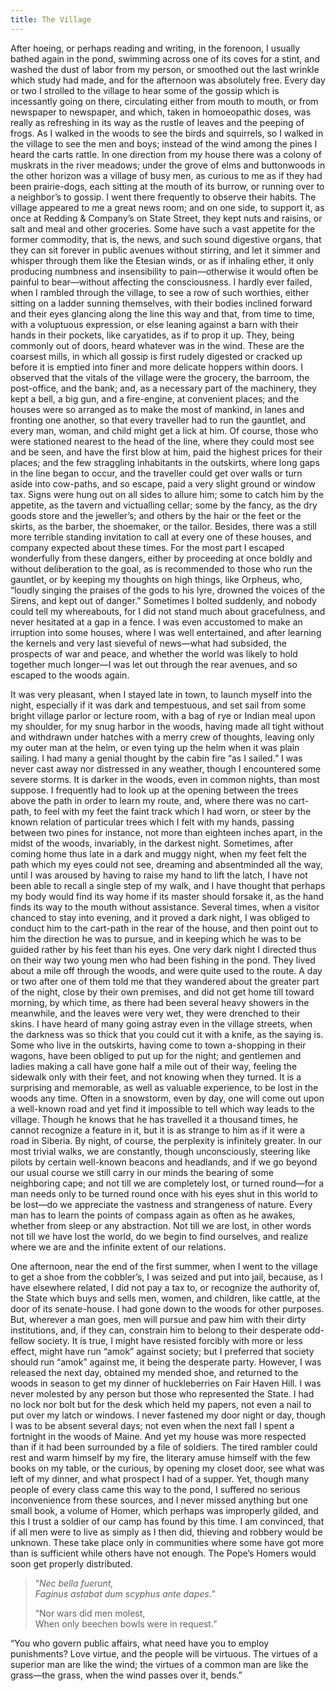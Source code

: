 ```yaml
---
title: The Village
---
```

<p>After hoeing, or perhaps reading and writing, in the forenoon, I usually bathed again in the pond, swimming across one of its coves for a stint, and washed the dust of labor from my person, or smoothed out the last wrinkle which study had made, and for the afternoon was absolutely free.
Every day or two I strolled to the village to hear some of the gossip which is incessantly going on there, circulating either from mouth to mouth, or from newspaper to newspaper, and which, taken in homoeopathic doses, was really as refreshing in its way as the rustle of leaves and the peeping of frogs.
As I walked in the woods to see the birds and squirrels, so I walked in the village to see the men and boys; instead of the wind among the pines I heard the carts rattle.
In one direction from my house there was a colony of muskrats in the river meadows; under the grove of elms and buttonwoods in the other horizon was a village of busy men, as curious to me as if they had been prairie-dogs, each sitting at the mouth of its burrow, or running over to a neighbor’s to gossip.
I went there frequently to observe their habits.
The village appeared to me a great news room; and on one side, to support it, as once at Redding &amp; Company’s on State Street, they kept nuts and raisins, or salt and meal and other groceries.
Some have such a vast appetite for the former commodity, that is, the news, and such sound digestive organs, that they can sit forever in public avenues without stirring, and let it simmer and whisper through them like the Etesian winds, or as if inhaling ether, it only producing numbness and insensibility to pain—otherwise it would often be painful to bear—without affecting the consciousness.
I hardly ever failed, when I rambled through the village, to see a row of such worthies, either sitting on a ladder sunning themselves, with their bodies inclined forward and their eyes glancing along the line this way and that, from time to time, with a voluptuous expression, or else leaning against a barn with their hands in their pockets, like caryatides, as if to prop it up.
They, being commonly out of doors, heard whatever was in the wind.
These are the coarsest mills, in which all gossip is first rudely digested or cracked up before it is emptied into finer and more delicate hoppers within doors.
I observed that the vitals of the village were the grocery, the barroom, the post-office, and the bank; and, as a necessary part of the machinery, they kept a bell, a big gun, and a fire-engine, at convenient places; and the houses were so arranged as to make the most of mankind, in lanes and fronting one another, so that every traveller had to run the gauntlet, and every man, woman, and child might get a lick at him.
Of course, those who were stationed nearest to the head of the line, where they could most see and be seen, and have the first blow at him, paid the highest prices for their places; and the few straggling inhabitants in the outskirts, where long gaps in the line began to occur, and the traveller could get over walls or turn aside into cow-paths, and so escape, paid a very slight ground or window tax.
Signs were hung out on all sides to allure him; some to catch him by the appetite, as the tavern and victualling cellar; some by the fancy, as the dry goods store and the jeweller’s; and others by the hair or the feet or the skirts, as the barber, the shoemaker, or the tailor.
Besides, there was a still more terrible standing invitation to call at every one of these houses, and company expected about these times.
For the most part I escaped wonderfully from these dangers, either by proceeding at once boldly and without deliberation to the goal, as is recommended to those who run the gauntlet, or by keeping my thoughts on high things, like Orpheus, who, “loudly singing the praises of the gods to his lyre, drowned the voices of the Sirens, and kept out of danger.”
Sometimes I bolted suddenly, and nobody could tell my whereabouts, for I did not stand much about gracefulness, and never hesitated at a gap in a fence.
I was even accustomed to make an irruption into some houses, where I was well entertained, and after learning the kernels and very last sieveful of news—what had subsided, the prospects of war and peace, and whether the world was likely to hold together much longer—I was let out through the rear avenues, and so escaped to the woods again.</p>
<p>It was very pleasant, when I stayed late in town, to launch myself into the night, especially if it was dark and tempestuous, and set sail from some bright village parlor or lecture room, with a bag of rye or Indian meal upon my shoulder, for my snug harbor in the woods, having made all tight without and withdrawn under hatches with a merry crew of thoughts, leaving only my outer man at the helm, or even tying up the helm when it was plain sailing.
I had many a genial thought by the cabin fire “as I sailed.”
I was never cast away nor distressed in any weather, though I encountered some severe storms.
It is darker in the woods, even in common nights, than most suppose.
I frequently had to look up at the opening between the trees above the path in order to learn my route, and, where there was no cart-path, to feel with my feet the faint track which I had worn, or steer by the known relation of particular trees which I felt with my hands, passing between two pines for instance, not more than eighteen inches apart, in the midst of the woods, invariably, in the darkest night.
Sometimes, after coming home thus late in a dark and muggy night, when my feet felt the path which my eyes could not see, dreaming and absentminded all the way, until I was aroused by having to raise my hand to lift the latch, I have not been able to recall a single step of my walk, and I have thought that perhaps my body would find its way home if its master should forsake it, as the hand finds its way to the mouth without assistance.
Several times, when a visitor chanced to stay into evening, and it proved a dark night, I was obliged to conduct him to the cart-path in the rear of the house, and then point out to him the direction he was to pursue, and in keeping which he was to be guided rather by his feet than his eyes.
One very dark night I directed thus on their way two young men who had been fishing in the pond.
They lived about a mile off through the woods, and were quite used to the route.
A day or two after one of them told me that they wandered about the greater part of the night, close by their own premises, and did not get home till toward morning, by which time, as there had been several heavy showers in the meanwhile, and the leaves were very wet, they were drenched to their skins.
I have heard of many going astray even in the village streets, when the darkness was so thick that you could cut it with a knife, as the saying is.
Some who live in the outskirts, having come to town a-shopping in their wagons, have been obliged to put up for the night; and gentlemen and ladies making a call have gone half a mile out of their way, feeling the sidewalk only with their feet, and not knowing when they turned.
It is a surprising and memorable, as well as valuable experience, to be lost in the woods any time.
Often in a snowstorm, even by day, one will come out upon a well-known road and yet find it impossible to tell which way leads to the village.
Though he knows that he has travelled it a thousand times, he cannot recognize a feature in it, but it is as strange to him as if it were a road in Siberia.
By night, of course, the perplexity is infinitely greater.
In our most trivial walks, we are constantly, though unconsciously, steering like pilots by certain well-known beacons and headlands, and if we go beyond our usual course we still carry in our minds the bearing of some neighboring cape; and not till we are completely lost, or turned round—for a man needs only to be turned round once with his eyes shut in this world to be lost—do we appreciate the vastness and strangeness of nature.
Every man has to learn the points of compass again as often as he awakes, whether from sleep or any abstraction.
Not till we are lost, in other words not till we have lost the world, do we begin to find ourselves, and realize where we are and the infinite extent of our relations.</p>
<p>One afternoon, near the end of the first summer, when I went to the village to get a shoe from the cobbler’s, I was seized and put into jail, because, as I have elsewhere related, I did not pay a tax to, or recognize the authority of, the State which buys and sells men, women, and children, like cattle, at the door of its senate-house.
I had gone down to the woods for other purposes.
But, wherever a man goes, men will pursue and paw him with their dirty institutions, and, if they can, constrain him to belong to their desperate odd-fellow society.
It is true, I might have resisted forcibly with more or less effect, might have run “amok” against society; but I preferred that society should run “amok” against me, it being the desperate party.
However, I was released the next day, obtained my mended shoe, and returned to the woods in season to get my dinner of huckleberries on Fair Haven Hill.
I was never molested by any person but those who represented the State.
I had no lock nor bolt but for the desk which held my papers, not even a nail to put over my latch or windows.
I never fastened my door night or day, though I was to be absent several days; not even when the next fall I spent a fortnight in the woods of Maine.
And yet my house was more respected than if it had been surrounded by a file of soldiers.
The tired rambler could rest and warm himself by my fire, the literary amuse himself with the few books on my table, or the curious, by opening my closet door, see what was left of my dinner, and what prospect I had of a supper.
Yet, though many people of every class came this way to the pond, I suffered no serious inconvenience from these sources, and I never missed anything but one small book, a volume of Homer, which perhaps was improperly gilded, and this I trust a soldier of our camp has found by this time.
I am convinced, that if all men were to live as simply as I then did, thieving and robbery would be unknown.
These take place only in communities where some have got more than is sufficient while others have not enough.
The Pope’s Homers would soon get properly distributed.</p>
<blockquote epub:type="z3998:verse">
	<p xml:lang="la">
		<span>“<i>Nec bella fuerunt,</i></span>
		<br/>
		<span><i>Faginus astabat dum scyphus ante dapes.</i>”</span>
	</p>
	<p>
		<span>“Nor wars did men molest,</span>
		<br/>
		<span>When only beechen bowls were in request.”</span>
	</p>
</blockquote>
<p>“You who govern public affairs, what need have you to employ punishments?
Love virtue, and the people will be virtuous.
The virtues of a superior man are like the wind; the virtues of a common man are like the grass—the grass, when the wind passes over it, bends.”</p>

